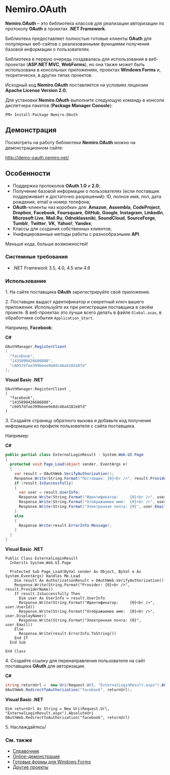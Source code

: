 # Nemiro.OAuth

**Nemiro.OAuth** – это библиотека классов для реализации авторизации по протоколу **OAuth** в проектах **.NET Framework**.

Библиотека предоставляет полностью готовые клиенты **OAuth** для популярных веб-сайтов с реализованными функциями получения базовой информации о пользователях.

Библиотека в первую очередь создавалась для использования в веб-проектах (**ASP.NET MVC**, **WebForms**), но она также может быть использована в консольных приложениях, проектах **Windows Forms** и, теоретически, в других типах проектов.

Исходный код **Nemiro.OAuth** поставляется на условиях лицензии **Apache License Version 2.0**.

Для установки **Nemiro.OAuth** выполните следующую команду в консоли диспетчера пакетов (**Package Manager Console**):

`PM> Install-Package Nemiro.OAuth`

## Демонстрация

Посмотреть на работу библиотеки **Nemiro.OAuth** можно на демонстрационном сайте:

http://demo-oauth.nemiro.net/

## Особенности

* Поддержка протоколов **OAuth 1.0** и **2.0**;
* Получение базовой информации о пользователях (если поставщик поддерживает и достаточно разрешений): ID, полное имя, пол, дата рождения, email и номер телефона;
* **OAuth**-клиенты «из коробки» для: **Amazon**, **Assembla**, **CodeProject**, **Dropbox**, **Facebook**, **Foursquare**, **GitHub**, **Google**, **Instagram**, **LinkedIn**, **Microsoft Live**, **Mail.Ru**, **Odnoklassniki**, **SoundCloud**, **SourceForge**, **Tumblr**, **Twitter**, **VK**, **Yahoo!**, **Yandex**;
* Классы для создания собственных клиентов;
* Унифицированные методы работы с разнообразными **API**.

Меньше кода, больше возможностей!

### Системные требования

* .NET Framework 3.5, 4.0, 4.5 или 4.6

### Использование

1\. На сайте поставщика **OAuth** зарегистрируйте своё приложение.

2\. Поставщик выдаст идентификатор и секретный ключ вашего приложения. 
Используйте их при регистрации поставщика в своём проекте.
В веб-проектах это лучше всего делать в файле `Global.asax`, в обработчике события `Application_Start`.

Например, **Facebook**:

**C#**
```C#
OAuthManager.RegisterClient
(
  "facebook", 
  "1435890426686808", 
  "c6057dfae399beee9e8dc46a4182e8fd"
);
```

**Visual Basic .NET**
```VBNet
OAuthManager.RegisterClient _
(
  "facebook", 
  "1435890426686808", 
  "c6057dfae399beee9e8dc46a4182e8fd"
)
```

3\. Создайте страницу обратного вызова и добавьте код получения информации из профиля пользователя с сайта поставщика.

Например:

**C#**
```C#
public partial class ExternalLoginResult : System.Web.UI.Page
{
  protected void Page_Load(object sender, EventArgs e)
  {
    var result = OAuthWeb.VerifyAuthorization();
    Response.Write(String.Format("Поставщик: {0}<br />", result.ProviderName));
    if (result.IsSuccessfully)
    {
      var user = result.UserInfo;
      Response.Write(String.Format("Идентификатор:     {0}<br />", user.UserId));
      Response.Write(String.Format("Отображаемое имя:  {0}<br />", user.DisplayName));
      Response.Write(String.Format("Электронная почта: {0}", user.Email));
    }
    else
    {
      Response.Write(result.ErrorInfo.Message);
    }
  }
}
```

**Visual Basic .NET**
```VBNet
Public Class ExternalLoginResult
  Inherits System.Web.UI.Page

  Protected Sub Page_Load(ByVal sender As Object, ByVal e As System.EventArgs) Handles Me.Load
    Dim result As AuthorizationResult = OAuthWeb.VerifyAuthorization()
    Response.Write(String.Format("Provider: {0}<br />", result.ProviderName))
    If result.IsSuccessfully Then
      Dim user As UserInfo = result.UserInfo
      Response.Write(String.Format("Идентификатор:     {0}<br />", user.UserId))
      Response.Write(String.Format("Отображаемое имя:  {0}<br />", user.DisplayName))
      Response.Write(String.Format("Электронная почта: {0}", user.Email))
    Else
      Response.Write(result.ErrorInfo.ToString())
    End If
  End Sub

End Class
```

4\. Создайте ссылку для перенаправления пользователя на сайт поставщика **OAuth** для авторизации.

**C#**
```C#
string returnUrl =  new Uri(Request.Url, "ExternalLoginResult.aspx").AbsoluteUri;
OAuthWeb.RedirectToAuthorization("facebook", returnUrl);
```

**Visual Basic .NET**
```VBNet
Dim returnUrl As String = New Uri(Request.Url, "ExternalLoginResult.aspx").AbsoluteUri
OAuthWeb.RedirectToAuthorization("facebook", returnUrl)
```

5\. Наслаждайтесь!

### См. также

* [Справочник](http://oauth.nemiro.net)
* [Online-демонстрация](http://demo-oauth.nemiro.net/)
* [Готовые формы для Windows Forms](https://github.com/alekseynemiro/Nemiro.OAuth.LoginForms)
* [Другие проекты](http://nemiro.net)
